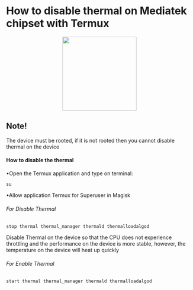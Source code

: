 # How to disable thermal on Mediatek chipset with Termux
<div align="center">
  <img src="https://telegra.ph/file/48fa03b640a63e3012ef4.png" width="200" height="200">
</div>

## Note!
The device must be rooted, if it is not rooted then you cannot disable thermal on the device

#### How to disable the thermal
•Open the Termux application and type on terminal:

`su`

•Allow application Termux for Superuser in Magisk

###### For Disable Thermal

`stop thermal thermal_manager thermald thermalloadalgod`

Disable Thermal on the device so that the CPU does not experience throttling and the performance on the device is more stable, however, the temperature on the device will heat up quickly


###### For Enable Thermal

`start thermal thermal_manager thermald thermalloadalgod`


